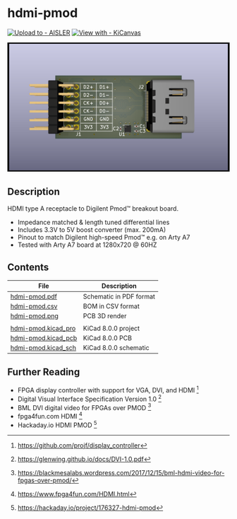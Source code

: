 # hdmi-pmod

[![Upload to - AISLER](https://img.shields.io/badge/Upload_to_-AISLER-ff8000)](https://aisler.net/p/new?url=https://raw.githubusercontent.com/sparkengineering/hdmi-pmod/main/hdmi-pmod.kicad_pcb&ref=github)
[![View with - KiCanvas](https://img.shields.io/badge/KiCanvas-b187ff?label=View%20with
)](https://kicanvas.org/?github=https%3A%2F%2Fgithub.com%2Fsparkengineering%2Fhdmi-pmod)

![3D render of this HDMI Pmod breakout board](./hdmi-pmod.png)

## Description

HDMI type A receptacle to Digilent Pmod™ breakout board.

- Impedance matched & length tuned differential lines
- Includes 3.3V to 5V boost converter (max. 200mA)
- Pinout to match Digilent high-speed Pmod™ e.g. on Arty A7
- Tested with Arty A7 board at 1280x720 @ 60HZ

## Contents

| File                                         | Description             |
|----------------------------------------------|-------------------------|
| [hdmi-pmod.pdf](./hdmi-pmod.pdf)             | Schematic in PDF format |
| [hdmi-pmod.csv](./hdmi-pmod.csv)             | BOM in CSV format       |
| [hdmi-pmod.png](./hdmi-pmod.png)             | PCB 3D render           |
|                                              |                         |
| [hdmi-pmod.kicad_pro](./hdmi-pmod.kicad_pro) | KiCad 8.0.0 project     |
| [hdmi-pmod.kicad_pcb](./hdmi-pmod.kicad_pcb) | KiCad 8.0.0 PCB         |
| [hdmi-pmod.kicad_sch](./hdmi-pmod.kicad_sch) | KiCad 8.0.0 schematic   |

## Further Reading

- FPGA display controller with support for VGA, DVI, and HDMI [^1]
- Digital Visual Interface Specification Version 1.0 [^2]
- BML DVI digital video for FPGAs over PMOD [^3]
- fpga4fun.com HDMI [^4]
- Hackaday.io HDMI PMOD [^5]

[^1]: https://github.com/projf/display_controller
[^2]: https://glenwing.github.io/docs/DVI-1.0.pdf
[^3]: https://blackmesalabs.wordpress.com/2017/12/15/bml-hdmi-video-for-fpgas-over-pmod/
[^4]: https://www.fpga4fun.com/HDMI.html
[^5]: https://hackaday.io/project/176327-hdmi-pmod
